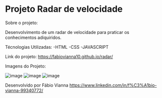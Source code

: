 # Projeto Radar de velocidade


Sobre o projeto:


Desenvolvimento de um radar de velocidade para praticar os conhecimentos adiquiridos.



Técnologias Utilizadas:
-HTML -CSS -JAVASCRIPT

Link do projeto:
https://fabiovianna10.github.io/radar/

Imagens do Projeto:



![image](https://user-images.githubusercontent.com/88548832/165297764-ade5fd46-8d58-496c-8f0a-baa5c2d29cdc.png)
![image](https://user-images.githubusercontent.com/88548832/165297861-b312ba99-e7ee-4739-b9aa-849803e501f4.png)
![image](https://user-images.githubusercontent.com/88548832/165298086-6ce2d9b0-fe3a-4014-91b0-d819520349a6.png)



Desenvolvido por Fábio Vianna https://www.linkedin.com/in/f%C3%A1bio-vianna-99340772/
